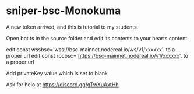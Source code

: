 # sniper-bsc-Monokuma
A new token arrived, and this is tutorial to my students. 


Open bot.ts in the source folder and edit its contents to your hearts content.


edit const wssbsc='wss://bsc-mainnet.nodereal.io/ws/v1/xxxxxx'.  to a proper url
edit const rpcbsc='https://bsc-mainnet.nodereal.io/v1/xxxxxx'.  to a proper url

Add privateKey value which is set to blank

Ask for helo at https://discord.gg/gTwXuAxtHh

